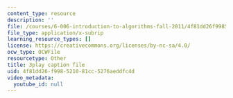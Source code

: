 ```yaml
---
content_type: resource
description: ''
file: /courses/6-006-introduction-to-algorithms-fall-2011/4f81dd26f998521081cc5276aeddfc4d_B7hVxCmfPtM.vtt
file_type: application/x-subrip
learning_resource_types: []
license: https://creativecommons.org/licenses/by-nc-sa/4.0/
ocw_type: OCWFile
resourcetype: Other
title: 3play caption file
uid: 4f81dd26-f998-5210-81cc-5276aeddfc4d
video_metadata:
  youtube_id: null
---
```

